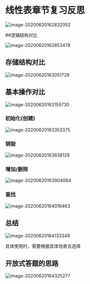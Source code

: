 # 线性表章节复习反思

![image-20200620162832052](https://cdn.jsdelivr.net/gh/KimYangOfCat/MyPicStorage/2021-CSPostgraduate-408/20200810005922.jpg)

##逻辑结构对比

![image-20200620162853478](https://cdn.jsdelivr.net/gh/KimYangOfCat/MyPicStorage/2021-CSPostgraduate-408/20200810005932.jpg)

## 存储结构对比

![image-20200620163051729](https://cdn.jsdelivr.net/gh/KimYangOfCat/MyPicStorage/2021-CSPostgraduate-408/20200810005938.jpg)

## 基本操作对比

![image-20200620163155730](https://cdn.jsdelivr.net/gh/KimYangOfCat/MyPicStorage/2021-CSPostgraduate-408/20200810005945.jpg)

### 初始化(创建)

![image-20200620163353375](https://cdn.jsdelivr.net/gh/KimYangOfCat/MyPicStorage/2021-CSPostgraduate-408/20200810005949.jpg)

### 销毁

![image-20200620163638128](https://cdn.jsdelivr.net/gh/KimYangOfCat/MyPicStorage/2021-CSPostgraduate-408/20200810005954.jpg)

### 增加/删除

![image-20200620163904064](https://cdn.jsdelivr.net/gh/KimYangOfCat/MyPicStorage/2021-CSPostgraduate-408/20200810005959.jpg)

### 查找

![image-20200620164016463](https://cdn.jsdelivr.net/gh/KimYangOfCat/MyPicStorage/2021-CSPostgraduate-408/20200810010004.jpg)

## 总结

![image-20200620164133349](https://cdn.jsdelivr.net/gh/KimYangOfCat/MyPicStorage/2021-CSPostgraduate-408/20200810010008.jpg)

具体使用时，需要根据具体场景去选择

## 开放式答题的思路

![image-20200620164325277](https://cdn.jsdelivr.net/gh/KimYangOfCat/MyPicStorage/2021-CSPostgraduate-408/20200810010012.jpg)

